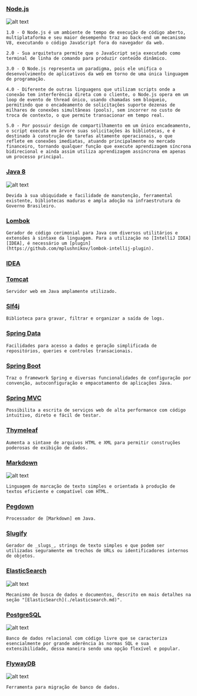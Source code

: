    
   ### [Node.js](https://nodejs.org/)
   ![alt text](https://upload.wikimedia.org/wikipedia/commons/thumb/d/d9/Node.js_logo.svg/220px-Node.js_logo.svg.png)

    1.0 - O Node.js é um ambiente de tempo de execução de código aberto, multiplataforma e seu maior desempenho traz ao back-end um mecanismo V8, executando o código JavaScript fora do navegador da web. 

    2.0 - Sua arquitetura permite que o JavaScript seja executado como terminal de linha de comando para produzir conteúdo dinâmico. 

    3.0 - O Node.js representa um paradigma, pois ele unifica o desenvolvimento de aplicativos da web em torno de uma única linguagem de programação. 

    4.0 - Diferente de outras linguagens que utilizam scripts onde a conexão tem interferência direta com o cliente, o Node.js opera em um loop de evento de thread único, usando chamadas sem bloqueio, permitindo que o encadeamento de solicitações suporte dezenas de milhares de conexões simultâneas (pools), sem incorrer no custo de troca de contexto, o que permite transacionar em tempo real.

    5.0 - Por possuir design de compartilhamento em um único encadeamento, o script executa em árvore suas solicitações às bibliotecas, e é destinado à construção de tarefas altamente operacionais, o que reflete em conexões imediatas, atuando principalmente no mercado financeiro, tornando qualquer função que execute aprendizagem síncrona bidirecional e ainda assim utiliza aprendizagem assíncrona em apenas um processo principal.


### [Java 8](https://www.java.com/)
   ![alt text](https://nearfile.com/wp-content/uploads/2018/12/java-43-569305-1.png)

    Devida à sua ubiquidade e facilidade de manutenção, ferramental existente, bibliotecas maduras e ampla adoção na infraestrutura do Governo Brasileiro.

### [Lombok](http://projectlombok.org/)

    Gerador de código cerimonial para Java com diversos utilitários e extensões à sintaxe da linguagem. Para a utilização no [IntelliJ IDEA][IDEA], é necessário um [plugin](https://github.com/mplushnikov/lombok-intellij-plugin).

### [IDEA](https://www.jetbrains.com/idea/)

### [Tomcat](http://tomcat.apache.org)

    Servidor web em Java amplamente utilizado.

### [Slf4j](http://slf4j.org)

    Biblioteca para gravar, filtrar e organizar a saída de logs.

### [Spring Data](http://projects.spring.io/spring-data/)

    Facilidades para acesso a dados e geração simplificada de repositórios, queries e controles transacionais.

### [Spring Boot](http://projects.spring.io/spring-boot/)

    Traz o framework Spring e diversas funcionalidades de configuração por convenção, autoconfiguração e empacotamento de aplicações Java.

### [Spring MVC](http://docs.spring.io/spring/docs/current/spring-framework-reference/html/mvc.html)

    Possibilita a escrita de serviços web de alta performance com código intuitivo, direto e fácil de testar.

### [Thymeleaf](http://www.thymeleaf.org)

    Aumenta a sintaxe de arquivos HTML e XML para permitir construções poderosas de exibição de dados.

### [Markdown]
   ![alt text](https://upload.wikimedia.org/wikipedia/commons/thumb/4/48/Markdown-mark.svg/175px-Markdown-mark.svg.png)

    Linguagem de marcação de texto simples e orientada à produção de textos eficiente e compatível com HTML.

[Markdown]:http://daringfireball.net/projects/markdown/

### [Pegdown](https://github.com/sirthias/pegdown)

    Processador de [Markdown] em Java.

### [Slugify](https://github.com/slugify/slugify)

    Gerador de _slugs_, strings de texto simples e que podem ser utilizadas seguramente em trechos de URLs ou identificadores internos de objetos.

### [ElasticSearch]
   ![alt text](https://upload.wikimedia.org/wikipedia/commons/thumb/f/f4/Elasticsearch_logo.svg/240px-Elasticsearch_logo.svg.png)

    Mecanismo de busca de dados e documentos, descrito em mais detalhes na seção "[ElasticSearch](./elasticsearch.md)".

[ElasticSearch]:http://elasticsearch.org

### [PostgreSQL]
   ![alt text](https://upload.wikimedia.org/wikipedia/commons/thumb/2/29/Postgresql_elephant.svg/220px-Postgresql_elephant.svg.png)

    Banco de dados relacional com código livre que se caracteriza esencialmente por grande aderência às normas SQL e sua extensibilidade, dessa maneira sendo uma opção flexível e popular.

[PostgreSQL]:http://www.postgresql.org

### [FlywayDB]
   ![alt text](https://upload.wikimedia.org/wikipedia/commons/thumb/e/e1/Flyway_logo.svg/220px-Flyway_logo.svg.png)

    Ferramenta para migração de banco de dados.

[FlywayDB]:http://flywaydb.org

